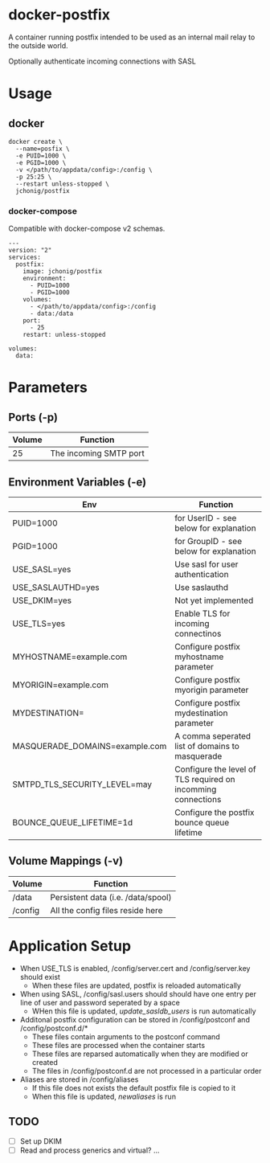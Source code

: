 # docker-postfix
A container running postfix intended to be used as an internal mail
relay to the outside world.

Optionally authenticate incoming connections with SASL

# Usage

## docker

```
docker create \
  --name=posfix \
  -e PUID=1000 \
  -e PGID=1000 \
  -v </path/to/appdata/config>:/config \
  -p 25:25 \
  --restart unless-stopped \
  jchonig/postfix
```

### docker-compose

Compatible with docker-compose v2 schemas.

```
---
version: "2"
services:
  postfix:
    image: jchonig/postfix
    environment:
      - PUID=1000
      - PGID=1000
    volumes:
      - </path/to/appdata/config>:/config
	  - data:/data
    port:
      - 25
    restart: unless-stopped

volumes:
  data:
```

# Parameters

## Ports (-p)

| Volume | Function               |
| ------ | --------               |
| 25     | The incoming SMTP port |

## Environment Variables (-e)

| Env                            | Function                                                     |
| ---                            | --------                                                     |
| PUID=1000                      | for UserID - see below for explanation                       |
| PGID=1000                      | for GroupID - see below for explanation                      |
| USE_SASL=yes                   | Use sasl for user authentication                             |
| USE_SASLAUTHD=yes              | Use saslauthd                                                |
| USE_DKIM=yes                   | Not yet implemented                                          |
| USE_TLS=yes                    | Enable TLS for incoming connectinos                          |
| MYHOSTNAME=example.com         | Configure postfix myhostname parameter                       |
| MYORIGIN=example.com           | Configure postfix myorigin parameter                         |
| MYDESTINATION=                 | Configure postfix mydestination parameter                    |
| MASQUERADE_DOMAINS=example.com | A comma seperated list of domains to masquerade              |
| SMTPD_TLS_SECURITY_LEVEL=may   | Configure the level of TLS required on incomming connections |
| BOUNCE_QUEUE_LIFETIME=1d       | Configure the postfix bounce queue lifetime                  |

## Volume Mappings (-v)

| Volume  | Function                           |
|---------|------------------------------------|
| /data   | Persistent data (i.e. /data/spool) |
| /config | All the config files reside here   |


# Application Setup

+ When USE_TLS is enabled, /config/server.cert and /config/server.key should exist
  + When these files are updated, postfix is reloaded automatically
+ When using SASL, /config/sasl.users should should have one entry per line of user and password seperated by a space
  + WHen this file is updated, *update_sasldb_users* is run automatically
+ Additonal postfix configuration can be stored in /config/postconf and /config/postconf.d/*
  + These files contain arguments to the postconf command
  + These files are processed when the container starts
  + These files are reparsed automatically when they are modified or created
  + The files in /config/postconf.d are not processed in a particular order
+ Aliases are stored in /config/aliases
  + If this file does not exists the default postfix file is copied to it
  + When this file is updated, *newaliases* is run

## TODO

+ [ ] Set up DKIM
+ [ ] Read and process generics and virtual?
...
